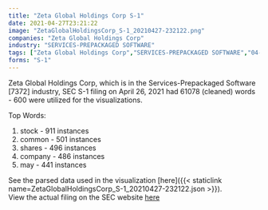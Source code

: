 ```yaml
---
title: "Zeta Global Holdings Corp S-1"
date: 2021-04-27T23:21:22
image: "ZetaGlobalHoldingsCorp_S-1_20210427-232122.png"
companies: "Zeta Global Holdings Corp"
industry: "SERVICES-PREPACKAGED SOFTWARE"
tags: ["Zeta Global Holdings Corp","SERVICES-PREPACKAGED SOFTWARE","04-26-2021","S-1"]
forms: "S-1"
---
```

Zeta Global Holdings Corp, which is in the Services-Prepackaged Software [7372] industry, SEC S-1 filing on April 26, 2021 had 61078 (cleaned) words - 600 were utilized for the visualizations.

Top Words:
1. stock - 911 instances
2. common - 501 instances
3. shares - 496 instances
4. company - 486 instances
5. may - 441 instances


See the parsed data used in the visualization [here]({{< staticlink name=ZetaGlobalHoldingsCorp_S-1_20210427-232122.json >}}).  
View the actual filing on the SEC website [here](https://www.sec.gov/Archives/edgar/data/1851003/0001193125-21-130521.txt)
